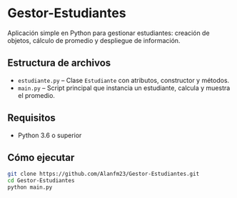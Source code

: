 # Gestor-Estudiantes

Aplicación simple en Python para gestionar estudiantes: creación de objetos, cálculo de promedio y despliegue de información.

## Estructura de archivos

- `estudiante.py` – Clase `Estudiante` con atributos, constructor y métodos.
- `main.py` – Script principal que instancia un estudiante, calcula y muestra el promedio.

## Requisitos

- Python 3.6 o superior

## Cómo ejecutar

```bash
git clone https://github.com/Alanfm23/Gestor-Estudiantes.git
cd Gestor-Estudiantes
python main.py

